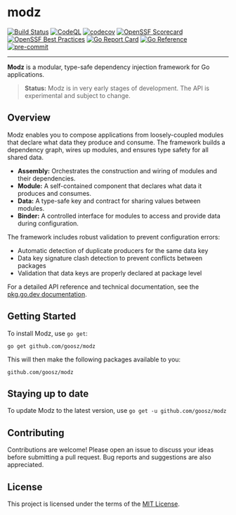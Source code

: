 # modz

[![Build Status](https://github.com/goosz/modz/actions/workflows/test.yaml/badge.svg?branch=main)](https://github.com/goosz/modz/actions/workflows/test.yaml)
[![CodeQL](https://github.com/goosz/modz/actions/workflows/github-code-scanning/codeql/badge.svg)](https://github.com/goosz/modz/actions/workflows/github-code-scanning/codeql)
[![codecov](https://codecov.io/github/goosz/modz/graph/badge.svg?token=E82FCLR1QI)](https://codecov.io/github/goosz/modz)
[![OpenSSF Scorecard](https://api.scorecard.dev/projects/github.com/goosz/modz/badge)](https://scorecard.dev/viewer/?uri=github.com/goosz/modz)
[![OpenSSF Best Practices](https://www.bestpractices.dev/projects/10838/badge)](https://www.bestpractices.dev/projects/10838)
[![Go Report Card](https://goreportcard.com/badge/github.com/goosz/modz)](https://goreportcard.com/report/github.com/goosz/modz)
[![Go Reference](https://pkg.go.dev/badge/github.com/goosz/modz)](https://pkg.go.dev/github.com/goosz/modz)
[![pre-commit](https://img.shields.io/badge/pre--commit-enabled-brightgreen?logo=pre-commit)](https://github.com/pre-commit/pre-commit)

---

**Modz** is a modular, type-safe dependency injection framework for Go applications.

> **Status:** Modz is in very early stages of development.
> The API is experimental and subject to change.

## Overview

Modz enables you to compose applications from loosely-coupled modules that declare what data they produce and consume. The framework builds a dependency graph, wires up modules, and ensures type safety for all shared data.

- **Assembly:** Orchestrates the construction and wiring of modules and their dependencies.
- **Module:** A self-contained component that declares what data it produces and consumes.
- **Data:** A type-safe key and contract for sharing values between modules.
- **Binder:** A controlled interface for modules to access and provide data during configuration.

The framework includes robust validation to prevent configuration errors:
- Automatic detection of duplicate producers for the same data key
- Data key signature clash detection to prevent conflicts between packages
- Validation that data keys are properly declared at package level

For a detailed API reference and technical documentation, see the [pkg.go.dev documentation](https://pkg.go.dev/github.com/goosz/modz).

## Getting Started

To install Modz, use `go get`:

    go get github.com/goosz/modz

This will then make the following packages available to you:

    github.com/goosz/modz

## Staying up to date

To update Modz to the latest version, use `go get -u github.com/goosz/modz`

## Contributing

Contributions are welcome! Please open an issue to discuss your ideas before submitting a pull request. Bug reports and suggestions are also appreciated.

## License

This project is licensed under the terms of the [MIT License](LICENSE).
